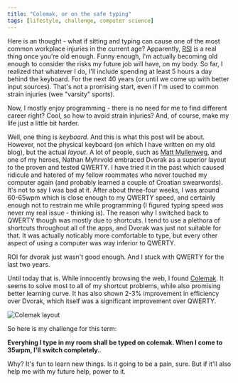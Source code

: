 ```yaml
---
title: "Colemak, or on the safe typing"
tags: [lifestyle, challenge, computer science]
---
```



Here is an thought - what if sitting and typing can cause one of the
most common workplace injuries in the current age?
Apparently, [RSI](https://en.wikipedia.org/wiki/Repetitive_strain_injury) is a real
thing once you're old enough.
Funny enough, I'm actually becoming old enough to consider the risks my future job will have,
on my body. So far, I realized that whatever I do, I'll include spending at least 5 hours
a day behind the keyboard. For the next 40 years (or until we come up with better
input sources). That's not a promising start, even if I'm used to common strain
injuries (wee "varsity" sports).

Now, I mostly enjoy programming - there is no need for me to find different career right?
Cool, so how to avoid strain injuries? And, of course, make my life just a little bit
harder.

Well, one thing is _keyboard_. And this is what this post will be about.
However, not the physical keyboard (on which I have written on my old blog), but
the actual _layout_. A lot of people, such as [Matt Mullenweg](ma.tt), and one of
my heroes, Nathan Myhrvold embraced Dvorak as a superior layout to the proven and
tested QWERTY. I have tried it in the past which caused ridicule and hatered of my
fellow roommates who never touched my computer again (and probably learned a couple
of Croatian swearwords).
It's not to say I was bad at it. After about three-four weeks, I was around 60-65wpm which
is close enough to my QWERTY speed, and certainly enough not to restrain me while
programming (I figured typing speed was never my real issue - thinking is). The
reason why I switched back to QWERTY though was mostly due to shortcuts. I tend to
use a plethora of shortcuts throughout all of the apps, and Dvorak was just not
suitable for that. It was actually noticably more comfortable to type, but every other
aspect of using a computer was way inferior to QWERTY.

ROI for dvorak just wasn't good enough. And I stuck with QWERTY for the last two years.

Until today that is.
While innocently browsing the web, I found [Colemak](colemak.com). It seems to solve
most to all of my shortcut problems, while also promising better learning curve.
It has also shown 2-3% improvement in efficiency over Dvorak, which itself was a
significant improvement over QWERTY.

![Colemak layout](https://colemak.com/wiki/images/8/80/Colemak_layout_2.png)



So here is my challenge for this term:

__Everyhing I type in my room shall be typed on colemak. When I come to
35wpm, I'll switch completely.__.

Why? It's fun to learn new things. Is it going to be a pain, sure.
But if it'll also help me with my future help, power to it.
